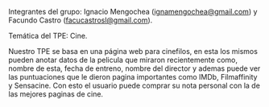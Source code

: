 Integrantes del grupo: Ignacio Mengochea (ignamengochea@gmail.com) y Facundo Castro (facucastrosl@gmail.com). 

Temática del TPE: Cine.

Nuestro TPE se basa en una página web para cinefilos, en esta los mismos pueden anotar datos de la pelicula que miraron recientemente como, nombre de esta, fecha de entreno, nombre del director y ademas puede ver las puntuaciones que le dieron pagina importantes como IMDb, Filmaffinity y Sensacine. Con esto el usuario puede comprar su nota personal con la de las mejores paginas de cine.
